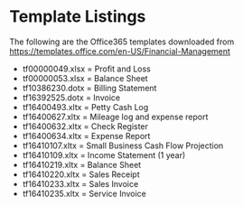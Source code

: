 # Template Listings

The following are the Office365 templates downloaded from https://templates.office.com/en-US/Financial-Management

* tf00000049.xlsx = Profit and Loss
* tf00000053.xlsx = Balance Sheet
* tf10386230.dotx = Billing Statement
* tf16392525.dotx = Invoice
* tf16400493.xltx = Petty Cash Log
* tf16400627.xltx = Mileage log and expense report
* tf16400632.xltx = Check Register
* tf16400634.xltx = Expense Report
* tf16410107.xltx = Small Business Cash Flow Projection
* tf16410109.xltx = Income Statement (1 year)
* tf16410219.xltx = Balance Sheet
* tf16410220.xltx = Sales Receipt
* tf16410233.xltx = Sales Invoice
* tf16410235.xltx = Service Invoice